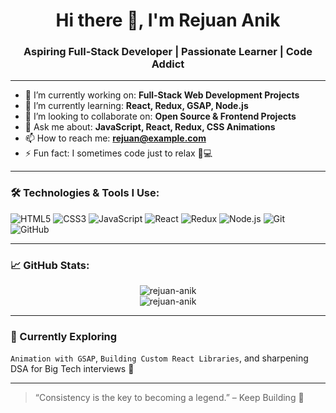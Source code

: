 <h1 align="center">Hi there 👋, I'm Rejuan Anik</h1>
<h3 align="center">Aspiring Full-Stack Developer | Passionate Learner | Code Addict</h3>

---

- 🔭 I’m currently working on: **Full-Stack Web Development Projects**
- 🌱 I’m currently learning: **React, Redux, GSAP, Node.js**
- 👯 I’m looking to collaborate on: **Open Source & Frontend Projects**
- 💬 Ask me about: **JavaScript, React, Redux, CSS Animations**
- 📫 How to reach me: **rejuan@example.com**
- ⚡ Fun fact: I sometimes code just to relax 🧠💻

---

### 🛠️ Technologies & Tools I Use:
![HTML5](https://img.shields.io/badge/-HTML5-E34F26?logo=html5&logoColor=fff)
![CSS3](https://img.shields.io/badge/-CSS3-1572B6?logo=css3)
![JavaScript](https://img.shields.io/badge/-JavaScript-F7DF1E?logo=javascript&logoColor=000)
![React](https://img.shields.io/badge/-React-20232A?logo=react)
![Redux](https://img.shields.io/badge/-Redux-764ABC?logo=redux&logoColor=fff)
![Node.js](https://img.shields.io/badge/-Node.js-339933?logo=node.js&logoColor=fff)
![Git](https://img.shields.io/badge/-Git-F05032?logo=git&logoColor=fff)
![GitHub](https://img.shields.io/badge/-GitHub-181717?logo=github)

---

### 📈 GitHub Stats:
<p align="center">
  <img src="https://github-readme-stats.vercel.app/api?username=rejuan-anik&show_icons=true&theme=radical" alt="rejuan-anik" />
  <br />
  <img src="https://github-readme-streak-stats.herokuapp.com/?user=rejuan-anik&theme=radical" alt="rejuan-anik" />
</p>

---

### 🧠 Currently Exploring
`Animation with GSAP`, `Building Custom React Libraries`, and sharpening DSA for Big Tech interviews 🚀

---

> “Consistency is the key to becoming a legend.” – Keep Building 💪
